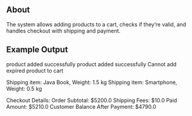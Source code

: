 ## About
The system allows adding products to a cart, checks if they’re valid, and handles checkout with shipping and payment.

## Example Output
product added successfully
product added successfully
Cannot add expired product to cart

Shipping item: Java Book, Weight: 1.5 kg
Shipping item: Smartphone, Weight: 0.5 kg

Checkout Details:
Order Subtotal: $5200.0
Shipping Fees: $10.0
Paid Amount: $5210.0
Customer Balance After Payment: $4790.0
